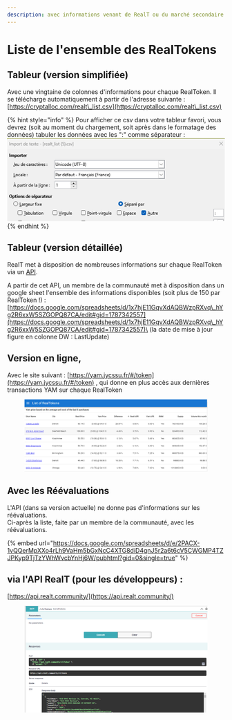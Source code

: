 ```yaml
---
description: avec informations venant de RealT ou du marché secondaire
---
```


# Liste de l'ensemble des RealTokens

## Tableur (version simplifiée)

Avec une vingtaine de colonnes d'informations pour chaque RealToken. Il se télécharge automatiquement à partir de l'adresse suivante :                               [https://cryptalloc.com/realt\_list.csv](https://cryptalloc.com/realt\_list.csv)

{% hint style="info" %}
Pour afficher ce csv dans votre tableur favori, vous devrez (soit au moment du chargement, soit après dans le formatage des données) tabuler les données avec les ":" comme séparateur : \
<img src="../.gitbook/assets/image (104).png" alt="" data-size="original">
{% endhint %}

## Tableur (version détaillée)

RealT met à disposition de nombreuses informations sur chaque RealToken via un [API](https://api.realt.community/).

A partir de cet API, un membre de la communauté met à disposition dans un google sheet l'ensemble des informations disponibles (soit plus de 150 par RealToken !) : [https://docs.google.com/spreadsheets/d/1x7hjE11GqvXdAQBWzpRXvq\_hYg2R6xxW5SZGOPQ87CA/edit#gid=1787342557](https://docs.google.com/spreadsheets/d/1x7hjE11GqvXdAQBWzpRXvq\_hYg2R6xxW5SZGOPQ87CA/edit#gid=1787342557)\
(la date de mise à jour figure en colonne DW : LastUpdate)



## Version en ligne,&#x20;

Avec le site suivant  :   [https://yam.jycssu.fr/#/token](https://yam.jycssu.fr/#/token) , qui donne en plus accès aux dernières transactions YAM sur chaque RealToken

<figure><img src="../.gitbook/assets/image (126).png" alt=""><figcaption></figcaption></figure>

## Avec les Réévaluations

L'API (dans sa version actuelle) ne donne pas d'informations sur les réévaluations. \
Ci-après la liste, faite par un membre de la communauté, avec les réévaluations.

{% embed url="https://docs.google.com/spreadsheets/d/e/2PACX-1vQQerMpXXo4rLh9VaHm5bGxNcC4XTG8diD4gnJ5r2a6t6cV5CWGMP4TZJPKyp9TjTzYWhWvcbYnHj6W/pubhtml?gid=0&single=true" %}

## via l'API RealT (pour les développeurs) :&#x20;

&#x20;                                                           [https://api.realt.community/](https://api.realt.community/)

<figure><img src="../.gitbook/assets/image (84).png" alt=""><figcaption></figcaption></figure>
